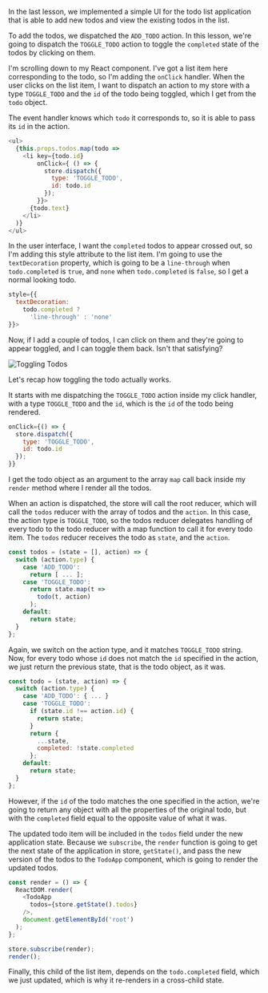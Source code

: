 In the last lesson, we implemented a simple UI for the todo list application that is able to add new todos and view the existing todos in the list.

To add the todos, we dispatched the `ADD_TODO` action. In this lesson, we're going to dispatch the `TOGGLE_TODO` action to toggle the `completed` state of the todos by clicking on them.

I'm scrolling down to my React component. I've got a list item here corresponding to the todo, so I'm adding the `onClick` handler. When the user clicks on the list item, I want to dispatch an action to my store with a type `TOGGLE_TODO` and the `id` of the todo being toggled, which I get from the `todo` object.

The event handler knows which `todo` it corresponds to, so it is able to pass its `id` in the action.

``` javascript 
<ul>
  {this.props.todos.map(todo =>
    <li key={todo.id}
        onClick={ () => {
          store.dispatch({
            type: 'TOGGLE_TODO',
            id: todo.id
          });         
        }}>
      {todo.text}
    </li>
  )}
</ul>
```
In the user interface, I want the `completed` todos to appear crossed out, so I'm adding this style attribute to the list item. I'm going to use the `textDecoration` property, which is going to be a `line-through` when `todo.completed` is `true`, and `none` when `todo.completed` is `false`, so I get a normal looking todo.

``` javascript
style={{
  textDecoration:
    todo.completed ?
      'line-through' : 'none'
}}>
```
Now, if I add a couple of todos, I can click on them and they're going to appear toggled, and I can toggle them back. Isn't that satisfying?

![Toggling Todos](https://d2eip9sf3oo6c2.cloudfront.net/asciicasts/getting-started-with-redux/ToggledTodos.png)

Let's recap how toggling the todo actually works.

It starts with me dispatching the `TOGGLE_TODO` action inside my click handler, with a type `TOGGLE_TODO` and the `id`, which is the `id` of the todo being rendered.

```javascript
onClick={() => {
  store.dispatch({
    type: 'TOGGLE_TODO',
    id: todo.id
  });         
}}
``` 
I get the todo object as an argument to the array `map` call back inside my `render` method where I render all the todos.

When an action is dispatched, the store will call the root reducer, which will call the `todos` reducer with the array of todos and the `action`. In this case, the action type is `TOGGLE_TODO`, so the todos reducer delegates handling of every todo to the todo reducer with a map function to call it for every todo item. The `todos` reducer receives the todo as `state`, and the `action`.

```javascript 
const todos = (state = [], action) => {
  switch (action.type) {
    case 'ADD_TODO':
      return [ ... ];
    case 'TOGGLE_TODO':
      return state.map(t =>
        todo(t, action)
      );
    default:
      return state;
  }
};
```
Again, we switch on the action type, and it matches `TOGGLE_TODO` string. Now, for every todo whose `id` does not match the `id` specified in the action, we just return the previous state, that is the todo object, as it was.

``` javascript
const todo = (state, action) => {
  switch (action.type) {
    case 'ADD_TODO': { ... }
    case 'TOGGLE_TODO': 
      if (state.id !== action.id) {
        return state;
      }
      return {
        ...state,
        completed: !state.completed
      };
    default:
      return state;
  }
};
```
However, if the `id` of the todo matches the one specified in the action, we're going to return any object with all the properties of the original todo, but with the `completed` field equal to the opposite value of what it was.

The updated todo item will be included in the `todos` field under the new application state. Because we `subscribe`, the `render` function is going to get the next state of the application in store, `getState()`, and pass the new version of the todos to the `TodoApp` component, which is going to render the updated todos.

``` javascript
const render = () => {
  ReactDOM.render(
    <TodoApp
      todos={store.getState().todos}
    />,
    document.getElementById('root')
  );
};

store.subscribe(render);
render();
```
Finally, this child of the list item, depends on the `todo.completed` field, which we just updated, which is why it re-renders in a cross-child state.
